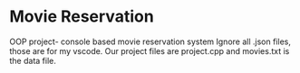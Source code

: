 # Movie Reservation
 OOP project- console based movie reservation system
Ignore all .json files, those are for my vscode.
Our project files are project.cpp and movies.txt is the data file.

